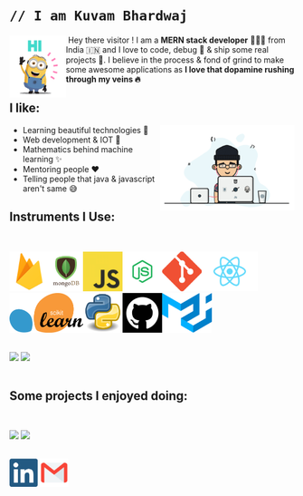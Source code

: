 <h1><code>// I am Kuvam Bhardwaj</code></h1> <img />

<img src='gif/hello.gif' height='110' align='left'>
Hey there visitor !
I am a <b>MERN stack developer</b> 👨🏻‍💻 from India 🇮🇳 and I love to code, debug 🐞 & ship some real projects 🚀.
I believe in the process & fond of grind to make some awesome applications as <b>I love that dopamine rushing through my veins 🔥</b>

<br />

<h2><b>I like:</b></h2>
<img align='right' src='gif/cool.gif' height='150' />
<ul>
    <li>Learning beautiful technologies 🥰</li>
    <li>Web development & IOT 🚀</li>
    <li>Mathematics behind machine learning ✨</li>
    <li>Mentoring people ❤️</li>
    <li>Telling people that java & javascript aren't same 😅</li>
</ul>

<h2><b>Instruments I Use:</b></h2><br />

<img src='images/firebase.png' height='70' /><img src='images/mongo.png' height='70' /><img src='images/js.jpeg' height='70' /><img src='images/node.png' height='70' /><img src='images/git.png' height='70' /><img src='images/react.png' height='70' /><img src='images/sklearn.png' height='70' /><img src='images/python.png' height='70' /><img src='images/github.png' height='70' /><img src='images/material.png' height='70' />
<br /><br />

[<img height='165' src='https://github-readme-stats.vercel.app/api?username=kuvamdazeus&theme=dracula' />](https://github.com/noobs-spotify-clone)   [<img src='https://github-readme-stats.vercel.app/api/top-langs/?username=kuvamdazeus&theme=dracula&layout=compact' />](https://github.com/amazon-clone)<br /><br />

<h2><b>Some projects I enjoyed doing:</b></h2><br />

[![](https://github-readme-stats.vercel.app/api/pin?username=kuvamdazeus&theme=dracula&repo=noobs-spotify-clone)](https://github.com/kuvamdazeus/noobs-spotify-clone) [![](https://github-readme-stats.vercel.app/api/pin?username=kuvamdazeus&theme=dracula&repo=amazon-clone)](https://github.com/kuvamdazeus/amazon-clone)<br /><br />

[<img src='images/linkedin-logo-copy.png' height='50' />](https://www.linkedin.com/in/kuvam-bhardwaj-8007161ba/) [<img src='images/gmail.png' height='50' />](mailto:kuvamyash@gmail.com)
